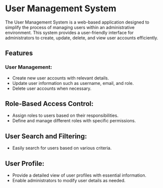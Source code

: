 # User Management System

The User Management System is a web-based application designed to simplify the process of managing users within an administrative environment. This system provides a user-friendly interface for administrators to create, update, delete, and view user accounts efficiently.

## Features
### User Management:
- Create new user accounts with relevant details.
- Update user information such as username, email, and role.
- Delete user accounts when necessary.

## Role-Based Access Control:
- Assign roles to users based on their responsibilities.
- Define and manage different roles with specific permissions.

## User Search and Filtering:
- Easily search for users based on various criteria.

## User Profile:
- Provide a detailed view of user profiles with essential information.
- Enable administrators to modify user details as needed.
